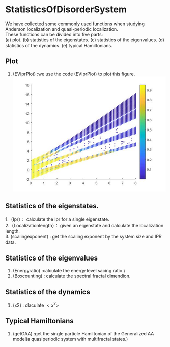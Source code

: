 # StatisticsOfDisorderSystem
We have collected some commonly used functions when studying Anderson localization and quasi-periodic localization. \
These functions can be divided into five parts: \
(a) plot. (b) statistics of the eigenstates. (c) statistics of the eigenvalues. (d) statistics of the dynamics. (e) typical Hamiltonians.
 
## Plot
1. (EVIprPlot) :we use the code (EVIprPlot) to plot this figure. 
![image](EVIprPlotExample1.jpg)

## Statistics of the eigenstates.
1.（Ipr）： calculate the Ipr for a single eigenstate.\
2.（Localizationlength）： given an eigenstate and calculate the localization length.\
3. (scalingexponent) : get the scaling exponent by the system size and IPR data.  

## Statistics of the eigenvalues
1. (Energyratio) :calculate the energy level sacing ratio.\
2. (Boxcounting) : calculate the spectral fractal dimendion.

## Statistics of the dynamics
1. (x2) : claculate $<x^2>$

## Typical Hamiltonians
1. (getGAA) :get the single particle Hamiltonian of the Generalized AA model(a quasiperiodic system with multifractal states.)
